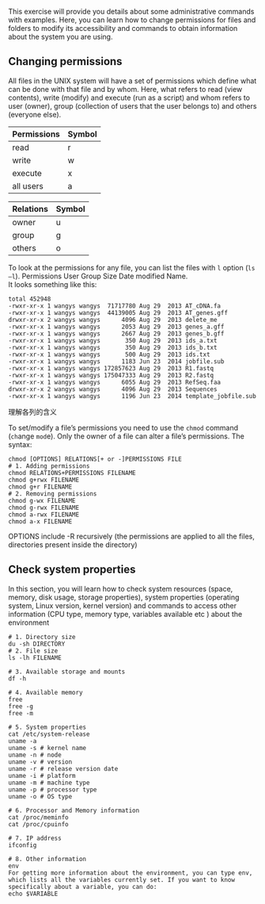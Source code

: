 This exercise will provide you details about some administrative commands with examples. Here, you can learn how to change permissions for files and folders to modify its accessibility and commands to obtain information about the system you are using.
## Changing permissions  
All files in the UNIX system will have a set of permissions which define what can be done with that file and by whom. Here, what refers to read (view contents), write (modify) and execute (run as a script) and whom refers to user (owner), group (collection of users that the user belongs to) and others (everyone else).  

| Permissions |	Symbol |
| --- | --- |
| read | r |
| write |	w |
| execute |	x |
| all users |	a |  

| Relations |	Symbol |
| --- | --- |
| owner |	u |
| group |	g |
| others |	o |  

To look at the permissions for any file, you can list the files with `l` option (`ls –l`). Permissions User	Group	Size	Date modified	Name.  
It looks something like this:   
```
total 452948
-rwxr-xr-x 1 wangys wangys  71717780 Aug 29  2013 AT_cDNA.fa
-rwxr-xr-x 1 wangys wangys  44139005 Aug 29  2013 AT_genes.gff
drwxr-xr-x 2 wangys wangys      4096 Aug 29  2013 delete_me
-rwxr-xr-x 1 wangys wangys      2053 Aug 29  2013 genes_a.gff
-rwxr-xr-x 1 wangys wangys      2667 Aug 29  2013 genes_b.gff
-rwxr-xr-x 1 wangys wangys       350 Aug 29  2013 ids_a.txt
-rwxr-xr-x 1 wangys wangys       350 Aug 29  2013 ids_b.txt
-rwxr-xr-x 1 wangys wangys       500 Aug 29  2013 ids.txt
-rwxr-xr-x 1 wangys wangys      1183 Jun 23  2014 jobfile.sub
-rwxr-xr-x 1 wangys wangys 172857623 Aug 29  2013 R1.fastq
-rwxr-xr-x 1 wangys wangys 175047333 Aug 29  2013 R2.fastq
-rwxr-xr-x 1 wangys wangys      6055 Aug 29  2013 RefSeq.faa
drwxr-xr-x 2 wangys wangys      4096 Aug 29  2013 Sequences
-rwxr-xr-x 1 wangys wangys      1196 Jun 23  2014 template_jobfile.sub
```
理解各列的含义  

To set/modify a file’s permissions you need to use the `chmod` command (`ch`ange `mod`e). Only the owner of a file can alter a file’s permissions. The syntax:  
```
chmod [OPTIONS] RELATIONS[+ or -]PERMISSIONS FILE
# 1. Adding permissions
chmod RELATIONS+PERMISSIONS FILENAME
chmod g+rwx FILENAME
chmod g+r FILENAME
# 2. Removing permissions
chmod g-wx FILENAME
chmod g-rwx FILENAME
chmod a-rwx FILENAME
chmod a-x FILENAME
```
OPTIONS include -R recursively (the permissions are applied to all the files, directories present inside the directory)  
## Check system properties  
In this section, you will learn how to check system resources (space, memory, disk usage, storage properties), system properties (operating system, Linux version, kernel version) and commands to access other information (CPU type, memory type, variables available etc ) about the environment  
```
# 1. Directory size
du -sh DIRECTORY
# 2. File size
ls -lh FILENAME

# 3. Available storage and mounts
df -h

# 4. Available memory
free 
free -g
free -m

# 5. System properties
cat /etc/system-release
uname -a
uname -s # kernel name
uname -n # node
uname -v # version
uname -r # release version date
uname -i # platform
uname -m # machine type
uname -p # processor type
uname -o # OS type

# 6. Processor and Memory information
cat /proc/meminfo
cat /proc/cpuinfo

# 7. IP address
ifconfig

# 8. Other information
env
For getting more information about the environment, you can type env, which lists all the variables currently set. If you want to know specifically about a variable, you can do:
echo $VARIABLE
```
